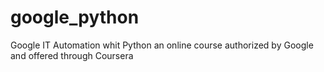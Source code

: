# google_python
Google IT Automation whit Python 
an online course authorized by Google and offered through Coursera
